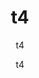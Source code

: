---
  audience: "primary"
  author: "t4"
  description: "t4"
  difficulty: "beginner"
  date_posted: "2020-03-09"
  osm_username: "t4"
  filename: "1583800981136-Introduction-to-OpenStreetMap.pdf"
  group: ""
  layout: "project"
  preparation_time: "less_than_one_hour"
  project_time: "less_than_one_hour"
  subtitle: "t4"
  tags: 
    - ""
  thumbnail: "1583800973690-mapgive_cake.jpg"
  title: "t4"
  type: "desktop"
  url: "2020-03-09-917404"

---